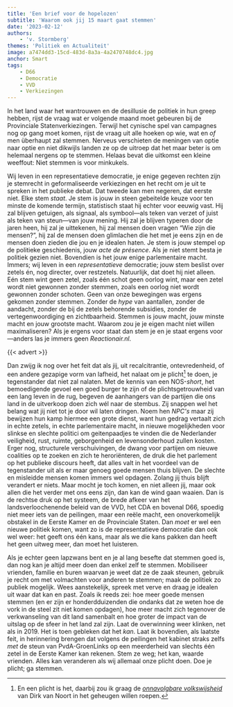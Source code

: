 ```yaml
---
title: 'Een brief voor de hopelozen'
subtitle: 'Waarom ook jij 15 maart gaat stemmen'
date: '2023-02-12'
authors:
    - 'v. Stormberg'
themes: 'Politiek en Actualiteit'
image: a7474dd3-15cd-483d-8a3a-4a2470748dc4.jpg
anchor: Smart
tags:
    - D66
    - Democratie
    - VVD
    - Verkiezingen
---
```


In het land waar het wantrouwen en de desillusie de politiek in hun greep hebben, rijst de vraag wat er volgende maand moet gebeuren bij de Provinciale Statenverkiezingen. Terwijl het cynische spel van campagnes nog op gang moet komen, rijst de vraag uit alle hoeken op wie, wat en _of_ men überhaupt zal stemmen. Nerveus verschieten de meningen van optie naar optie en niet dikwijls landen ze op de uitroep dat het maar beter is om helemaal nergens op te stemmen. Helaas bevat die uitkomst een kleine weeffout: Niet stemmen is voor minkukels.

Wij leven in een representatieve democratie, je enige gegeven rechten zijn je stemrecht in geformaliseerde verkiezingen en het recht om je uit te spreken in het publieke debat. Dat tweede kan men negeren, dat eerste niet. Elke stem _staat_. Je stem is jouw in steen gebeitelde keuze voor ten minste de komende termijn, statistisch staat hij echter voor eeuwig vast. Hij zal blijven getuigen, als signaal, als symbool—als teken van verzet of juist als teken van steun—van jouw mening. Hij zal je blijven typeren door de jaren heen, hij zal je uittekenen, hij zal mensen doen vragen “Wie zijn die mensen?”, hij zal de mensen doen glimlachen die het met je eens zijn en de mensen doen zieden die jou en je idealen haten. Je stem is jouw stempel op de politieke geschiedenis, jouw _acte de présence_. Als je niet stemt besta je politiek gezien niet. Bovendien is het jouw enige parlementaire macht. Immers; wij leven in een _representatieve_ democratie; jouw stem beslist over zetels én, nog directer, over restzetels. Natuurlijk, dat doet hij niet alleen. Eén stem wint geen zetel, zoals één schot geen oorlog wint, maar een zetel wordt niet gewonnen zonder stemmen, zoals een oorlog niet wordt gewonnen zonder schoten. Geen van onze bewegingen was ergens gekomen zonder stemmen. Zonder de _hype_ van aantallen, zonder de aandacht, zonder de bij de zetels behorende subsidies, zonder de vertegenwoordiging en zichtbaarheid. Stemmen is jouw macht, jouw minste macht en jouw grootste macht. Waarom zou je je eigen macht niet willen maximaliseren? Als je ergens voor staat dan stem je en je staat ergens voor—anders las je immers geen _Reactionair.nl_.

{{< advert >}}

Dan zwijg ik nog over het feit dat als jij, uit recalcitrantie, ontevredenheid, of een andere gezapige vorm van lafheid, het nalaat om je plicht[^1] te doen, je tegenstander dat niet zal nalaten. Met de kennis van een NOS-_short_, het bemoedigende gevoel een goed burger te zijn of de plichtsgetrouwheid van een lang leven in de rug, begeven de aanhangers van de partijen die ons land in de uitverkoop doen zich wél naar de stembus. Zij snappen wel het belang wat jij niet tot je door wil laten dringen. Noem hen _NPC's_ maar zij bewijzen hun kamp hiermee een grote dienst, want hun gedrag vertaalt zich in echte zetels, in echte parlementaire macht, in nieuwe mogelijkheden voor slinkse en slechte politici om geitenpaadjes te vinden die de Nederlander veiligheid, rust, ruimte, geborgenheid en levensonderhoud zullen kosten. Erger nog, structurele verschuivingen, de dwang voor partijen om nieuwe coalities op te zoeken en zich te heroriënteren, de druk die het parlement op het publieke discours heeft, dat alles valt in het voordeel van de tegenstander uit als er maar genoeg goede mensen thuis blijven. De slechte en misleidde mensen komen immers wel opdagen. Zolang jij thuis blijft verandert er niets. Maar mocht je toch komen, en niet alleen jij, maar ook allen die het verder met ons eens zijn, dan kan de wind gaan waaien. Dan is de rechtse druk op het systeem, de brede afkeer van het landsverloochenende beleid van de VVD, het CDA en bovenal D66, spoedig niet meer iets van de peilingen, maar een reële macht, een onoverkomelijk obstakel in de Eerste Kamer en de Provinciale Staten. Dan _moet_ er wel een nieuwe politiek komen, want zo is de representatieve democratie dan ook wel weer: het geeft ons één kans, maar als we die kans pakken dan heeft het geen uitweg meer, dan moet het luisteren.

Als je echter geen lapzwans bent en je al lang besefte dat stemmen goed is, dan nog kan je altijd meer doen dan enkel zelf te stemmen. Mobiliseer vrienden, familie en buren waarvan je weet dat ze de zaak steunen, gebruik je recht om met volmachten voor anderen te stemmen; maak de politiek zo publiek mogelijk. Wees aanstekelijk, spreek met verve en draag je idealen uit waar dat kan en past. Zoals ik reeds zei: hoe meer goede mensen stemmen (en er zijn er honderdduizenden die ondanks dat ze weten hoe de vork in de steel zit niet komen opdagen), hoe meer macht zich tegenover de verkwanseling van dit land samenbalt en hoe groter de impact van de uitslag op de sfeer in het land zal zijn. Laat de overwinning weer klinken, net als in 2019. Het is toen gebleken dat het _kan_. Laat ik bovendien, als laatste feit, in herinnering brengen dat volgens de peilingen het kabinet straks zelfs _met_ de steun van PvdA-GroenLinks op een meerderheid van slechts één zetel in de Eerste Kamer kan rekenen. Stem ze weg; het kan, waarde vrienden. Alles kan veranderen als wij allemaal onze plicht doen. Doe je plicht; ga stemmen.


[^1]: En een plicht is het, daarbij zou ik graag de *[onnavolgbare volkswijsheid](https://www.youtube.com/watch?v=rJfhz4h5l6Q)* van Dirk van Noort in het geheugen willen roepen.
